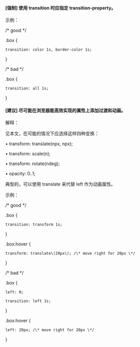 #### \[强制\] 使用 transition 时应指定 transition-property。

示例：

/\* good \*/

.box {

    transition: color 1s, border-color 1s;

}



/\* bad \*/

.box {

    transition: all 1s;

}

#### \[建议\] 尽可能在浏览器能高效实现的属性上添加过渡和动画。

解释：

见本文，在可能的情况下应选择这样四种变换：

•	transform: translate\(npx, npx\);

•	transform: scale\(n\);

•	transform: rotate\(ndeg\);

•	opacity: 0..1;

典型的，可以使用 translate 来代替 left 作为动画属性。

示例：

/\* good \*/

.box {

    transition: transform 1s;

}

.box:hover {

    transform: translate\(20px\); /\* move right for 20px \*/

}



/\* bad \*/

.box {

    left: 0;

    transition: left 1s;

}

.box:hover {

    left: 20px; /\* move right for 20px \*/

}

